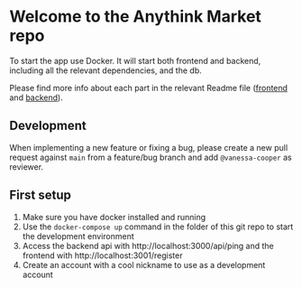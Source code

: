 # Welcome to the Anythink Market repo

To start the app use Docker. It will start both frontend and backend, including all the relevant dependencies, and the db.

Please find more info about each part in the relevant Readme file ([frontend](frontend/readme.md) and [backend](backend/README.md)).

## Development

When implementing a new feature or fixing a bug, please create a new pull request against `main` from a feature/bug branch and add `@vanessa-cooper` as reviewer.

## First setup

1. Make sure you have docker installed and running
2. Use the `docker-compose up` command in the folder of this git repo to start the development environment
3. Access the backend api with http://localhost:3000/api/ping and the frontend with http://localhost:3001/register
4. Create an account with a cool nickname to use as a development account
